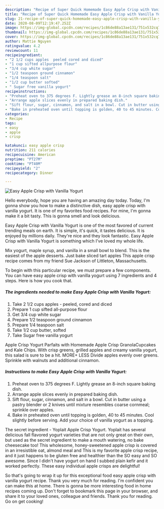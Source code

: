 ```yaml
---
description: "Recipe of Super Quick Homemade Easy Apple Crisp with Vanilla Yogurt"
title: "Recipe of Super Quick Homemade Easy Apple Crisp with Vanilla Yogurt"
slug: 21-recipe-of-super-quick-homemade-easy-apple-crisp-with-vanilla-yogurt
date: 2020-08-09T12:19:47.252Z
image: https://img-global.cpcdn.com/recipes/1c86de88a13ae131/751x532cq70/easy-apple-crisp-with-vanilla-yogurt-recipe-main-photo.jpg
thumbnail: https://img-global.cpcdn.com/recipes/1c86de88a13ae131/751x532cq70/easy-apple-crisp-with-vanilla-yogurt-recipe-main-photo.jpg
cover: https://img-global.cpcdn.com/recipes/1c86de88a13ae131/751x532cq70/easy-apple-crisp-with-vanilla-yogurt-recipe-main-photo.jpg
author: Mattie Nguyen
ratingvalue: 4.2
reviewcount: 11
recipeingredient:
- "2 1/2 cups apples  peeled cored and diced"
- "1 cup sifted allpurpose flour"
- "3/4 cup white sugar"
- "1/2 teaspoon ground cinnamon"
- "1/4 teaspoon salt"
- "1/2 cup butter softed"
- " Sugar free vanilla yogurt"
recipeinstructions:
- "Preheat oven to 375 degrees F. Lightly grease an 8-inch square baking dish."
- "Arrange apple slices evenly in prepared baking dish."
- "Sift flour, sugar, cinnamon, and salt in a bowl. Cut in butter using a pastry blender or 2 knives until mixture resembles coarse cornmeal; sprinkle over apples."
- "Bake in preheated oven until topping is golden, 40 to 45 minutes. Cool slightly before serving. Add your choice of vanilla yogurt as a topping."
categories:
- Recipe
tags:
- easy
- apple
- crisp

katakunci: easy apple crisp 
nutrition: 211 calories
recipecuisine: American
preptime: "PT27M"
cooktime: "PT40M"
recipeyield: "2"
recipecategory: Dinner

---
```



![Easy Apple Crisp with Vanilla Yogurt](https://img-global.cpcdn.com/recipes/1c86de88a13ae131/751x532cq70/easy-apple-crisp-with-vanilla-yogurt-recipe-main-photo.jpg)

Hello everybody, hope you are having an amazing day today. Today, I'm gonna show you how to make a distinctive dish, easy apple crisp with vanilla yogurt. It is one of my favorites food recipes. For mine, I'm gonna make it a bit tasty. This is gonna smell and look delicious.

Easy Apple Crisp with Vanilla Yogurt is one of the most favored of current trending meals on earth. It is simple, it's quick, it tastes delicious. It is enjoyed by millions daily. They're nice and they look fantastic. Easy Apple Crisp with Vanilla Yogurt is something which I've loved my whole life.

Mix yogurt, maple syrup, and vanilla in a small bowl to blend. This is the easiest of the apple desserts. Just bake sliced tart apples This apple crisp recipe comes from my friend Sue Jackson of Littleton, Massachusetts.


To begin with this particular recipe, we must prepare a few components. You can have easy apple crisp with vanilla yogurt using 7 ingredients and 4 steps. Here is how you cook that.

##### The ingredients needed to make Easy Apple Crisp with Vanilla Yogurt:

1. Take 2 1/2 cups apples - peeled, cored and diced
1. Prepare 1 cup sifted all-purpose flour
1. Get 3/4 cup white sugar
1. Prepare 1/2 teaspoon ground cinnamon
1. Prepare 1/4 teaspoon salt
1. Take 1/2 cup butter, softed
1. Take  Sugar free vanilla yogurt


Apple Crisp Yogurt Parfaits with Homemade Apple Crisp GranolaCupcakes and Kale Chips. With crisp greens, grilled apples and creamy vanilla yogurt, this salad is sure to be a hit. MORE+ LESS Divide apples evenly over greens. Sprinkle with walnuts and additional cinnamon. 

##### Instructions to make Easy Apple Crisp with Vanilla Yogurt:

1. Preheat oven to 375 degrees F. Lightly grease an 8-inch square baking dish.
1. Arrange apple slices evenly in prepared baking dish.
1. Sift flour, sugar, cinnamon, and salt in a bowl. Cut in butter using a pastry blender or 2 knives until mixture resembles coarse cornmeal; sprinkle over apples.
1. Bake in preheated oven until topping is golden, 40 to 45 minutes. Cool slightly before serving. Add your choice of vanilla yogurt as a topping.


The secret ingredient - Yoplait Apple Crisp Yogurt. Yoplait has several delicious fall flavored yogurt varieties that are not only great on their own, but used as the secret ingredient to make a mouth watering, no bake cheesecake too! This wholesome, honey-sweetened apple crisp is covered in an irresistible oat, almond meal and This is my favorite apple crisp recipe, and it just happens to be gluten free and healthier than the SO easy and SO awesome. Since I didn&#39;t have yogurt on hand I subbed plain kefir and it worked perfectly. These easy individual apple crisps are delightful! 

So that's going to wrap it up for this exceptional food easy apple crisp with vanilla yogurt recipe. Thank you very much for reading. I'm confident you can make this at home. There is gonna be more interesting food in home recipes coming up. Don't forget to bookmark this page in your browser, and share it to your loved ones, colleague and friends. Thank you for reading. Go on get cooking!

